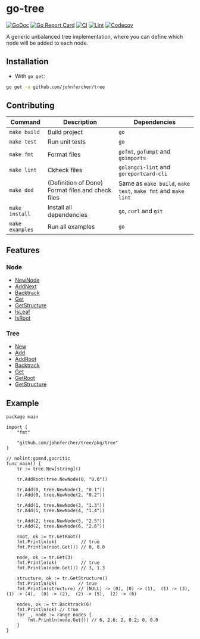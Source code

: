 # go-tree

[![GoDoc](https://godoc.org/github.com/johnfercher/tree?status.svg)](https://godoc.org/github.com/johnfercher/tree)
[![Go Report Card](https://goreportcard.com/badge/github.com/johnfercher/tree)](https://goreportcard.com/report/github.com/johnfercher/tree)
[![CI](https://github.com/johnfercher/tree/actions/workflows/goci.yml/badge.svg)](https://github.com/johnfercher/tree/actions/workflows/goci.yml)
[![Lint](https://github.com/johnfercher/tree/actions/workflows/golangci-lint.yml/badge.svg)](https://github.com/johnfercher/tree/actions/workflows/golangci-lint.yml)
[![Codecov](https://codecov.io/gh/johnfercher/tree/branch/main/graph/badge.svg)](https://codecov.io/gh/johnfercher/tree)

A generic unbalanced tree implementation, where you can define which node will be added to each node.

## Installation

* With `go get`:

```bash
go get -u github.com/johnfercher/tree
```

## Contributing

| Command         | Description                                       | Dependencies                                                  |
|-----------------|---------------------------------------------------|---------------------------------------------------------------|
| `make build`    | Build project                                     | `go`                                                          |
| `make test`     | Run unit tests                                    | `go`                                                          |
| `make fmt`      | Format files                                      | `gofmt`, `gofumpt` and `goimports`                            |
| `make lint`     | Ckheck files                                      | `golangci-lint` and `goreportcard-cli`                        |
| `make dod`      | (Definition of Done) Format files and check files | Same as `make build`, `make test`, `make fmt` and `make lint` | 
| `make install`  | Install all dependencies                          | `go`, `curl` and `git`                                        |
| `make examples` | Run all examples                                  | `go`                                                          |

## Features
### Node
* [NewNode](https://pkg.go.dev/github.com/johnfercher/tree/pkg/tree#NewNode)
* [AddNext](https://pkg.go.dev/github.com/johnfercher/tree/pkg/tree#Node.AddNext)
* [Backtrack](https://pkg.go.dev/github.com/johnfercher/tree/pkg/tree#Node.Backtrack)
* [Get](https://pkg.go.dev/github.com/johnfercher/tree/pkg/tree#Node.Get)
* [GetStructure](https://pkg.go.dev/github.com/johnfercher/tree/pkg/tree#Node.GetStructure)
* [IsLeaf](https://pkg.go.dev/github.com/johnfercher/tree/pkg/tree#Node.IsLeaf)
* [IsRoot](https://pkg.go.dev/github.com/johnfercher/tree/pkg/tree#Node.IsLeaf)

### Tree
* [New](https://pkg.go.dev/github.com/johnfercher/tree/pkg/tree#New)
* [Add](https://pkg.go.dev/github.com/johnfercher/tree/pkg/tree#Tree.Add)
* [AddRoot](https://pkg.go.dev/github.com/johnfercher/tree/pkg/tree#Tree.AddRoot)
* [Backtrack](https://pkg.go.dev/github.com/johnfercher/tree/pkg/tree#Tree.Backtrack)
* [Get](https://pkg.go.dev/github.com/johnfercher/tree/pkg/tree#Tree.Get)
* [GetRoot](https://pkg.go.dev/github.com/johnfercher/tree/pkg/tree#Tree.GetRoot)
* [GetStructure](https://pkg.go.dev/github.com/johnfercher/tree/pkg/tree#Tree.GetStructure)

## Example

```golang
package main

import (
	"fmt"

	"github.com/johnfercher/tree/pkg/tree"
)

// nolint:gomnd,gocritic
func main() {
	tr := tree.New[string]()

	tr.AddRoot(tree.NewNode(0, "0.0"))

	tr.Add(0, tree.NewNode(1, "0.1"))
	tr.Add(0, tree.NewNode(2, "0.2"))

	tr.Add(1, tree.NewNode(3, "1.3"))
	tr.Add(1, tree.NewNode(4, "1.4"))

	tr.Add(2, tree.NewNode(5, "2.5"))
	tr.Add(2, tree.NewNode(6, "2.6"))

	root, ok := tr.GetRoot()
	fmt.Println(ok)         // true
	fmt.Println(root.Get()) // 0, 0.0

	node, ok := tr.Get(3)
	fmt.Println(ok)         // true
	fmt.Println(node.Get()) // 3, 1.3

	structure, ok := tr.GetStructure()
	fmt.Println(ok)        // true
	fmt.Println(structure) // (NULL) -> (0), (0) -> (1),  (1) -> (3),  (1) -> (4),  (0) -> (2),  (2) -> (5),  (2) -> (6)

	nodes, ok := tr.Backtrack(6)
	fmt.Println(ok) // true
	for _, node := range nodes {
		fmt.Println(node.Get()) // 6, 2.6; 2, 0.2; 0, 0.0
	}
}
```
